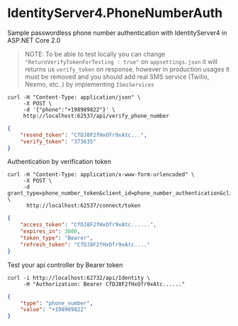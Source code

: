 # IdentityServer4.PhoneNumberAuth
Sample passwordless phone number authentication with IdentityServer4 in ASP.NET Core 2.0 

> NOTE: To be able to test locally you can change `"ReturnVerifyTokenForTesting : true"` on `appsettings.json` it will returns us `verify_token` on response, however in production usages it must be removed and you should add real SMS service (Twilio, Nexmo, etc..) by implementing `ISmsServices`

```console
curl -H "Content-Type: application/json" \ 
     -X POST \ 
     -d '{"phone":"+198989822"}' \ 
     http://localhost:62537/api/verify_phone_number
```
```json
{
    "resend_token": "CfDJ8F2fHxOfr9xAtc...",
    "verify_token": "373635"
}
```

Authentication by verification token

```console
curl -H "Content-Type: application/x-www-form-urlencoded" \
     -X POST \ 
     -d grant_type=phone_number_token&client_id=phone_number_authentication&client_secret=secret&phone_number=+198989822&verification_token=373635 \ 
      http://localhost:62537/connect/token
```

```json
{
    "access_token": "CfDJ8F2fHxOfr9xAtc......",
    "expires_in": 3600,
    "token_type": "Bearer",
    "refresh_token": "CfDJ8F2fHxOfr9xAtc...."
}
```

Test your api controller by Bearer token

```console
curl -i http://localhost:62732/api/Identity \
     -H "Authorization: Bearer CfDJ8F2fHxOfr9xAtc......"
```

```json
{
    "type": "phone_number",
    "value": "+198989822"
}
```
